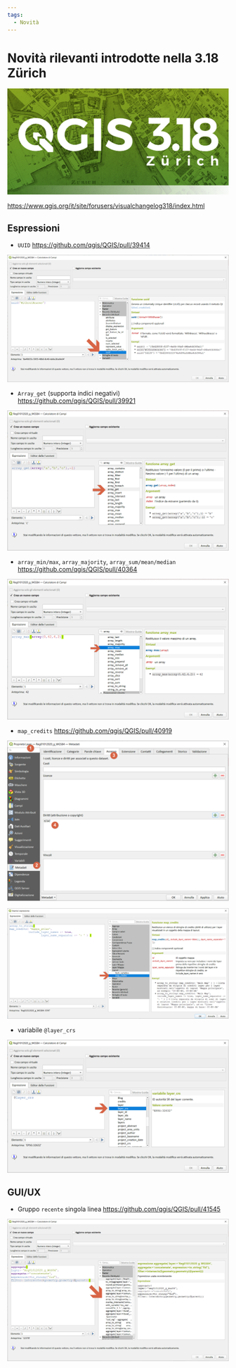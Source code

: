 ```yaml
---
tags:
  - Novità
---
```


# Novità rilevanti introdotte nella 3.18 Zürich

![](../img/splashscreen/splash_3_18.png)

<https://www.qgis.org/it/site/forusers/visualchangelog318/index.html>

## Espressioni

- `UUID` https://github.com/qgis/QGIS/pull/39414

![](../img/novita_318/img_02.png)

- `Array_get` (supporta indici negativi) https://github.com/qgis/QGIS/pull/39921

![](../img/novita_318/img_03.png)

- `array_min/max`, `array_majority`, `array_sum/mean/median` https://github.com/qgis/QGIS/pull/40364

![](../img/novita_318/img_04.png)

- `map_credits` https://github.com/qgis/QGIS/pull/40919

![](../img/novita_318/img_05.png)

![](../img/novita_318/img_051.png)

- variabile `@layer_crs`

![](../img/novita_318/img_06.png)

## GUI/UX
- Gruppo `recente` singola linea https://github.com/qgis/QGIS/pull/41545

![](../img/novita_318/img_01.png)
